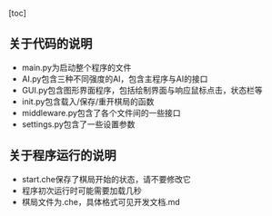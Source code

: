 [toc]

## 关于代码的说明

- main.py为启动整个程序的文件
- AI.py包含三种不同强度的AI，包含主程序与AI的接口
- GUI.py包含图形界面程序，包括绘制界面与响应鼠标点击，状态栏等
- init.py包含载入/保存/重开棋局的函数
- middleware.py包含了各个文件间的一些接口
- settings.py包含了一些设置参数

## 关于程序运行的说明

- start.che保存了棋局开始的状态，请不要修改它
- 程序初次运行时可能需要加载几秒
- 棋局文件为.che，具体格式可见开发文档.md